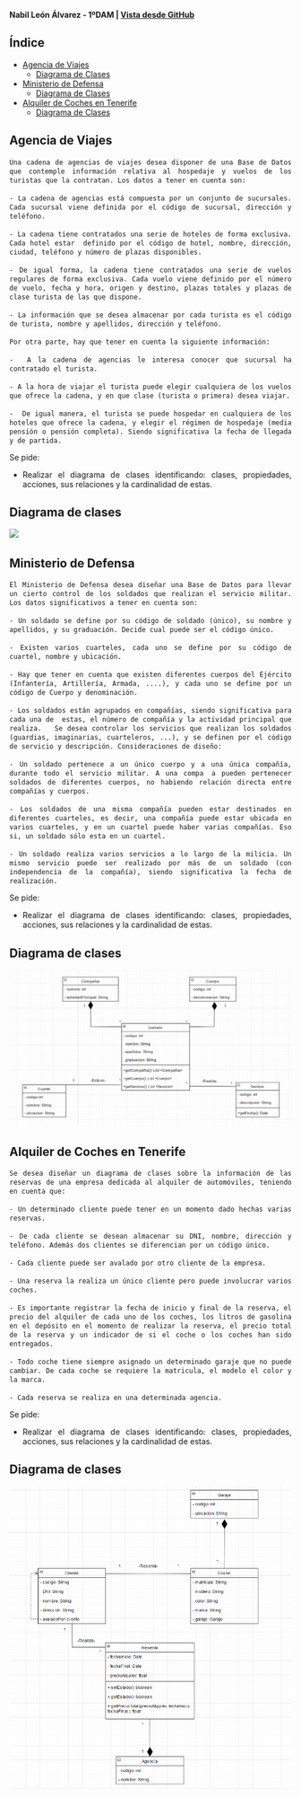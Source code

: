 
<div align="justify">

**Nabil León Álvarez - 1ºDAM | [Vista desde GitHub](https://github.com/nalleon/ets/tree/main/Unidad-5/diagrama-clases2)** 

## Índice
- [Agencia de Viajes](#agencia-de-viajes)
    - [Diagrama de Clases](#diagrama-de-clases-1)
- [Ministerio de Defensa](#ministerio-de-defensa)
    - [Diagrama de Clases](#diagrama-de-clases)
- [Alquiler de Coches en Tenerife](#agencia-de-viajes)
    - [Diagrama de Clases](#diagrama-de-clases-2)


## Agencia de Viajes
```
Una cadena de agencias de viajes desea disponer de una Base de Datos que contemple información relativa al hospedaje y vuelos de los turistas que la contratan. Los datos a tener en cuenta son:

- La cadena de agencias está compuesta por un conjunto de sucursales. Cada sucursal viene definida por el código de sucursal, dirección y teléfono.

- La cadena tiene contratados una serie de hoteles de forma exclusiva. Cada hotel estar  definido por el código de hotel, nombre, dirección, ciudad, teléfono y número de plazas disponibles.

- De igual forma, la cadena tiene contratados una serie de vuelos regulares de forma exclusiva. Cada vuelo viene definido por el número de vuelo, fecha y hora, origen y destino, plazas totales y plazas de clase turista de las que dispone.

- La información que se desea almacenar por cada turista es el código de turista, nombre y apellidos, dirección y teléfono.

Por otra parte, hay que tener en cuenta la siguiente información:

-  A la cadena de agencias le interesa conocer que sucursal ha contratado el turista.

- A la hora de viajar el turista puede elegir cualquiera de los vuelos que ofrece la cadena, y en que clase (turista o primera) desea viajar.
        
-  De igual manera, el turista se puede hospedar en cualquiera de los hoteles que ofrece la cadena, y elegir el régimen de hospedaje (media pensión o pensión completa). Siendo significativa la fecha de llegada y de partida.

```

Se pide:
- Realizar el diagrama de clases identificando: clases, propiedades, acciones, sus relaciones y la cardinalidad de estas.


## Diagrama de clases
<img src=images/.png>

## Ministerio de Defensa
```
El Ministerio de Defensa desea diseñar una Base de Datos para llevar un cierto control de los soldados que realizan el servicio militar. Los datos significativos a tener en cuenta son:

- Un soldado se define por su código de soldado (único), su nombre y apellidos, y su graduación. Decide cual puede ser el código único.

- Existen varios cuarteles, cada uno se define por su código de cuartel, nombre y ubicación.

- Hay que tener en cuenta que existen diferentes cuerpos del Ejército (Infantería, Artillería, Armada, ....), y cada uno se define por un código de Cuerpo y denominación.

- Los soldados están agrupados en compañías, siendo significativa para cada una de  estas, el número de compañía y la actividad principal que realiza.   Se desea controlar los servicios que realizan los soldados (guardias, imaginarias, cuarteleros, ...), y se definen por el código de servicio y descripción. Consideraciones de diseño:

- Un soldado pertenece a un único cuerpo y a una única compañía, durante todo el servicio militar. A una compa  a pueden pertenecer soldados de diferentes cuerpos, no habiendo relación directa entre compañías y cuerpos.

- Los soldados de una misma compañía pueden estar destinados en diferentes cuarteles, es decir, una compañía puede estar ubicada en varios cuarteles, y en un cuartel puede haber varias compañías. Eso si, un soldado sólo esta en un cuartel.

- Un soldado realiza varios servicios a lo largo de la milicia. Un mismo servicio puede ser realizado por más de un soldado (con independencia de la compañía), siendo significativa la fecha de realización.
```

Se pide:
- Realizar el diagrama de clases identificando: clases, propiedades, acciones, sus relaciones y la cardinalidad de estas.


## Diagrama de clases
<img src=images/ministeriodefensa.png>

## Alquiler de Coches en Tenerife
```
Se desea diseñar un diagrama de clases sobre la información de las reservas de una empresa dedicada al alquiler de automóviles, teniendo en cuenta que:

- Un determinado cliente puede tener en un momento dado hechas varias reservas.

- De cada cliente se desean almacenar su DNI, nombre, dirección y teléfono. Además dos clientes se diferencian por un código único.

- Cada cliente puede ser avalado por otro cliente de la empresa.

- Una reserva la realiza un único cliente pero puede involucrar varios coches.

- Es importante registrar la fecha de inicio y final de la reserva, el precio del alquiler de cada uno de los coches, los litros de gasolina en el depósito en el momento de realizar la reserva, el precio total de la reserva y un indicador de si el coche o los coches han sido entregados.

- Todo coche tiene siempre asignado un determinado garaje que no puede cambiar. De cada coche se requiere la matricula, el modelo el color y la marca.

- Cada reserva se realiza en una determinada agencia.

```
Se pide:
- Realizar el diagrama de clases identificando: clases, propiedades, acciones, sus relaciones y la cardinalidad de estas.



## Diagrama de clases
<img src=images/alquiler.png>
</div>